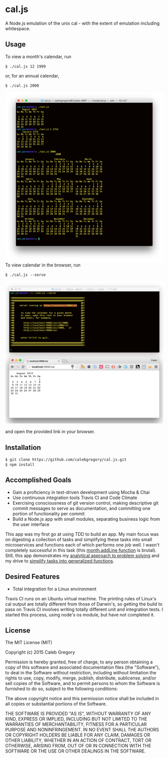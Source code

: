 # cal.js

A Node.js emulation of the unix cal - with the extent of emulation including whitespace.

## Usage

To view a month's calendar, run

```
$ ./cal.js 12 1999
```

or, for an annual calendar,

```
$ ./cal.js 2000
```
![CLI](https://raw.githubusercontent.com/calebgregory/cal.js/master/doc/screenshots/cal-cli.png)
To view calendar in the browser, run

```
$ ./cal.js --serve
```
![Browser](https://raw.githubusercontent.com/calebgregory/cal.js/master/doc/screenshots/cal-serve.png)

and open the provided link in your browser.

## Installation

```
$ git clone https://github.com/calebgregory/cal.js.git
$ npm install
```

## Accomplished Goals

- Gain a proficiency in test-driven development using Mocha & Chai
- Use continuous integration tools Travis CI and Code Climate
- Exercising consciousness of git version control, making
  descriptive git commit messages to serve as documentation, and
  committing one portion of functionality per commit
- Build a Node.js app with small modules, separating business logic from
  the user interface

This app was my first go at using TDD to build an app. My main focus was
on digesting a collection of tasks and simplifying these tasks into small
microservices and functions each of which performs one job well. I
wasn't completely successful in this task (this [month.addLine
function](https://github.com/calebgregory/cal.js/blob/master/lib/cal.month.js#L5-L26)
is brutal). Still, this app demonstrates my [analytical approach to
problem solving](https://github.com/calebgregory/cal.js/blob/master/lib/whitespace.txt) and my drive to [simplify tasks into generalized functions](https://github.com/calebgregory/cal.js/blob/master/lib/cal.month.js#L107-L119).

## Desired Features

- Total integration for a Linux environment

Travis CI runs on an Ubuntu virtual machine. The printing rules of
Linux's cal output are totally different from those of Darwin's, so
getting the build to pass on Travis CI involves writing totally
different unit and integration tests. I started this process, using
node's os module, but have not completed it.

## License

The MIT License (MIT)

Copyright (c) 2015 Caleb Gregory

Permission is hereby granted, free of charge, to any person obtaining a copy
of this software and associated documentation files (the "Software"), to deal
in the Software without restriction, including without limitation the rights
to use, copy, modify, merge, publish, distribute, sublicense, and/or sell
copies of the Software, and to permit persons to whom the Software is
furnished to do so, subject to the following conditions:

The above copyright notice and this permission notice shall be included in all
copies or substantial portions of the Software.

THE SOFTWARE IS PROVIDED "AS IS", WITHOUT WARRANTY OF ANY KIND, EXPRESS OR
IMPLIED, INCLUDING BUT NOT LIMITED TO THE WARRANTIES OF MERCHANTABILITY,
FITNESS FOR A PARTICULAR PURPOSE AND NONINFRINGEMENT. IN NO EVENT SHALL THE
AUTHORS OR COPYRIGHT HOLDERS BE LIABLE FOR ANY CLAIM, DAMAGES OR OTHER
LIABILITY, WHETHER IN AN ACTION OF CONTRACT, TORT OR OTHERWISE, ARISING FROM,
OUT OF OR IN CONNECTION WITH THE SOFTWARE OR THE USE OR OTHER DEALINGS IN THE
SOFTWARE.
